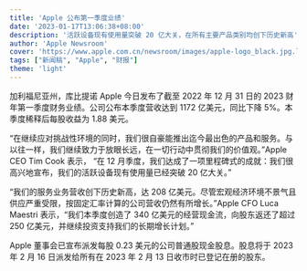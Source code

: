 ```yaml
---
title: 'Apple 公布第一季度业绩'
date: '2023-01-17T13:06:38+08:00'
description: '活跃设备现有使用量突破 20 亿大关，在所有主要产品类别均创下历史新高'
author: 'Apple Newsroom'
cover: 'https://www.apple.com.cn/newsroom/images/apple-logo_black.jpg.landing-regular_2x.jpg'
tags: ["新闻稿", "Apple", "财报"]
theme: 'light'
---
```


加利福尼亚州，库比提诺 Apple 今日发布了截至 2022 年 12 月 31 日的 2023 财年第一季度财务业绩。公司公布本季度营收达到 1172 亿美元，同比下降 5%。本季度稀释后每股收益为 1.88 美元。

“在继续应对挑战性环境的同时，我们很自豪能推出迄今最出色的产品和服务。与以往一样，我们继续致力于放眼长远，在一切行动中贯彻我们的价值观。”Apple CEO Tim Cook 表示， “在 12 月季度，我们达成了一项里程碑式的成就：我们很高兴地宣布，我们的活跃设备现有使用量已经突破 20 亿大关。”

“我们的服务业务营收创下历史新高，达 208 亿美元。尽管宏观经济环境不景气且供应严重受限，按固定汇率计算的公司营收仍然有所增长。”Apple CFO Luca Maestri 表示，“我们本季度创造了 340 亿美元的经营现金流，向股东返还了超过 250 亿美元，并继续投资支持我们的长期增长计划。”

Apple 董事会已宣布派发每股 0.23 美元的公司普通股现金股息。股息将于 2023 年 2 月 16 日派发给所有在 2023 年 2 月 13 日收市时已登记在册的股东。
